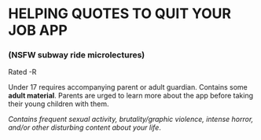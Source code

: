 # HELPING QUOTES TO QUIT YOUR JOB APP 
### (NSFW subway ride microlectures)
Rated -R

Under 17 requires accompanying parent or adult guardian. Contains some **adult material**. Parents are urged to learn more about the app before taking their young children with them.

*Contains frequent sexual activity, brutality/graphic violence, intense horror, and/or other disturbing content about your life*.
